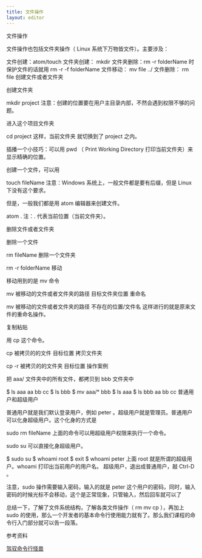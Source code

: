 ```yaml
---
title: 文件操作
layout: editor
---
```


文件操作

文件操作也包括文件夹操作（ Linux 系统下万物皆文件）。主要涉及：

文件创建：atom/touch
文件夹创建： mkdir
文件夹删除：rm -r folderName 时保护文件的话就用 rm -r -f folderName
文件移动： mv file ../
文件删除： rm file
创建文件或者文件夹

创建文件夹

mkdir project
注意：创建的位置要在用户主目录内部，不然会遇到权限不够的问题。

进入这个项目文件夹

cd project
这样，当前文件夹 就切换到了 project 之内。

插播一个小技巧：可以用 pwd （ Print Working Directory 打印当前文件夹）来显示精确的位置。

创建一个文件，可以用

touch fileName
注意：Windows 系统上，一般文件都是要有后缀，但是 Linux 下没有这个要求。

但是，一般我们都是用 atom 编辑器来创建文件。

atom .
注：. 代表当前位置（当前文件夹）。

删除文件或者文件夹

删除一个文件

rm fileName
删除一个文件夹

rm -r folderName
移动

移动用到的是 mv 命令

mv 被移动的文件或者文件夹的路径  目标文件夹位置
重命名

mv 被移动的文件或者文件夹的路径  不存在的位置/文件名
这样进行的就是原来文件的重命名操作。

复制粘贴

用 cp 这个命令。

cp 被拷贝的的文件  目标位置
拷贝文件夹

cp -r 被拷贝的的文件夹 目标位置
操作案例

把 aaa/ 文件夹中的所有文件，都拷贝到 bbb 文件夹中

$ ls aaa
aa bb cc
$ ls bbb
$ mv  aaa/* bbb
$ ls aaa
$ ls bbb
aa bb cc
普通用户和超级用户

普通用户就是我们默认登录用户，例如 peter 。超级用户就是管理员。普通用户可以化身超级用户。这个化身的方式是

sudo rm fileName
上面的命令可以用超级用户权限来执行一个命令。

sudo su
可以直接化身超级用户。

$ sudo su
$ whoami
root
$ exit
$ whoami
peter
上面 root 就是所谓的超级用户。whoami 打印出当前用户的用户名。 超级用户，退出成普通用户，敲 Ctrl-D 。

注意，sudo 操作需要输入密码，输入的就是 peter 这个用户的密码，同时，输入密码的时候光标不会移动，这个是正常现象，只管输入，然后回车就可以了

总结一下，了解了文件系统结构，了解各类文件操作（ rm mv cp ），再加上 sudo 的使用，那么一个开发者的基本命令行使用能力就有了。那么我们课程的命令行入门部分就可以告一段落。

参考资料

[驾驭命令行怪兽](http://haoqicat.com/ride-cli-monster)
